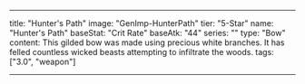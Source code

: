 ---

title: "Hunter's Path"
image: "GenImp-HunterPath"
tier: "5-Star"
name: "Hunter's Path"
baseStat: "Crit Rate"
baseAtk: "44"
series: ""
type: "Bow"
content: This gilded bow was made using precious white branches. It has felled countless wicked beasts attempting to infiltrate the woods.
tags: ["3.0", "weapon"]

---